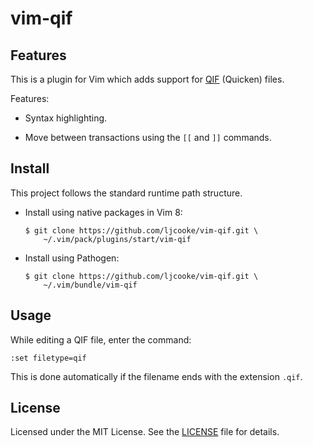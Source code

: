 vim-qif
=======

## Features

This is a plugin for Vim which adds support for [QIF][qif] (Quicken) files.

[qif]: https://en.wikipedia.org/wiki/Quicken_Interchange_Format

Features:

  - Syntax highlighting.

  - Move between transactions using the `[[` and `]]` commands.

## Install

This project follows the standard runtime path structure.

  - Install using native packages in Vim 8:

        $ git clone https://github.com/ljcooke/vim-qif.git \
            ~/.vim/pack/plugins/start/vim-qif

  - Install using Pathogen:

        $ git clone https://github.com/ljcooke/vim-qif.git \
            ~/.vim/bundle/vim-qif

## Usage

While editing a QIF file, enter the command:

    :set filetype=qif

This is done automatically if the filename ends with the extension `.qif`.

## License

Licensed under the MIT License. See the [LICENSE](LICENSE) file for details.
